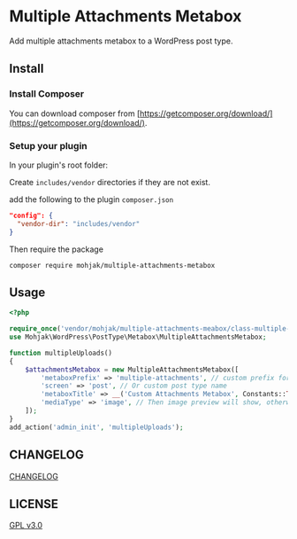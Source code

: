 # Multiple Attachments Metabox

Add multiple attachments metabox to a WordPress post type.

## Install

### Install Composer

You can download composer from [https://getcomposer.org/download/](https://getcomposer.org/download/).

### Setup your plugin

In your plugin's root folder:

Create `includes/vendor` directories if they are not exist.

add the following to the plugin `composer.json`

```json
"config": {
  "vendor-dir": "includes/vendor"
}
```

Then require the package

```shell
composer require mohjak/multiple-attachments-metabox
```

## Usage

```php
<?php

require_once('vendor/mohjak/multiple-attachments-meabox/class-multiple-attachments-metabox.php');
use Mohjak\WordPress\PostType\Metabox\MultipleAttachmentsMetabox;

function multipleUploads()
{
    $attachmentsMetabox = new MultipleAttachmentsMetabox([
        'metaboxPrefix' => 'multiple-attachments', // custom prefix for the metabox
        'screen' => 'post', // Or custom post type name
        'metaboxTitle' => __('Custom Attachments Metabox', Constants::TEXT_DOMAIN), // the metabox title
        'mediaType' => 'image', // Then image preview will show, otherwise, link to uploaded media
    ]);
}
add_action('admin_init', 'multipleUploads');
```

## CHANGELOG

[CHANGELOG](CHANGELOG)

## LICENSE

[GPL v3.0](LICENSE)
